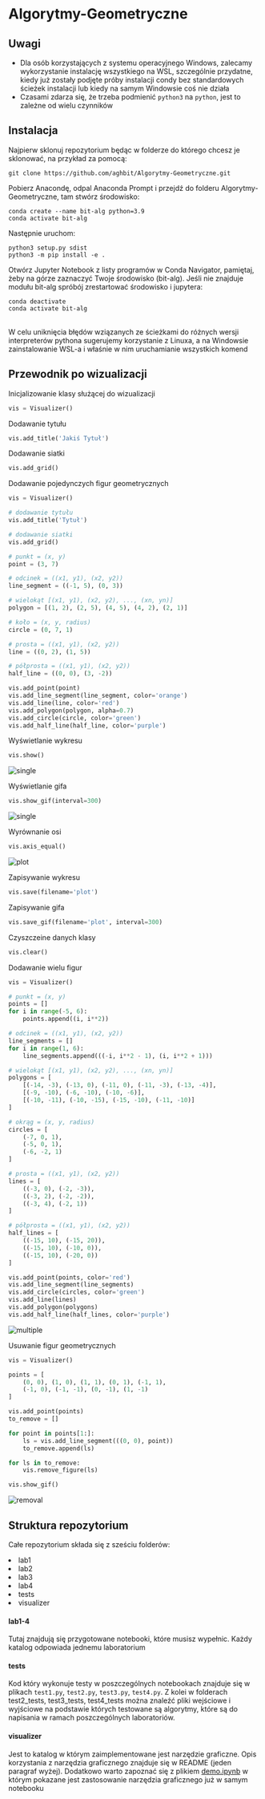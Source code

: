 # Algorytmy-Geometryczne

## Uwagi
- Dla osób korzystających z systemu operacyjnego Windows, zalecamy wykorzystanie instalację wszystkiego na WSL, szczególnie przydatne, kiedy już zostały podjęte próby instalacji condy bez standardowych ścieżek instalacji lub kiedy na samym Windowsie coś nie działa
- Czasami zdarza się, że trzeba podmienić ```python3``` na ```python```, jest to zależne od wielu czynników

## Instalacja
Najpierw sklonuj repozytorium będąc w folderze do którego chcesz je sklonować, na przykład za pomocą:
```
git clone https://github.com/aghbit/Algorytmy-Geometryczne.git
```
Pobierz Anacondę, odpal Anaconda Prompt i przejdź do folderu Algorytmy-Geometryczne, tam stwórz środowisko:
```
conda create --name bit-alg python=3.9
conda activate bit-alg
```
Następnie uruchom:

```
python3 setup.py sdist
python3 -m pip install -e .
```
Otwórz Jupyter Notebook z listy programów w Conda Navigator, pamiętaj, żeby na górze zaznaczyć Twoje środowisko (bit-alg). Jeśli nie znajduje modułu bit-alg spróbój zrestartować środowisko i jupytera:
```
conda deactivate
conda activate bit-alg
```


<br>
W celu uniknięcia błędów wziązanych ze ścieżkami do różnych wersji interpreterów pythona
sugerujemy korzystanie z Linuxa, a na Windowsie zainstalowanie WSL-a i właśnie w nim uruchamianie wszystkich komend

## Przewodnik po wizualizacji
Inicjalizowanie klasy służącej do wizualizacji
```python
vis = Visualizer()
```

Dodawanie tytułu
```python
vis.add_title('Jakiś Tytuł')
```
Dodawanie siatki
```python
vis.add_grid()
```

Dodawanie pojedynczych figur geometrycznych
```python
vis = Visualizer()

# dodawanie tytułu
vis.add_title('Tytuł')

# dodawanie siatki
vis.add_grid()

# punkt = (x, y)
point = (3, 7)

# odcinek = ((x1, y1), (x2, y2))
line_segment = ((-1, 5), (0, 3))

# wielokąt [(x1, y1), (x2, y2), ..., (xn, yn)]
polygon = [(1, 2), (2, 5), (4, 5), (4, 2), (2, 1)]

# koło = (x, y, radius)
circle = (0, 7, 1)

# prosta = ((x1, y1), (x2, y2))
line = ((0, 2), (1, 5))

# półprosta = ((x1, y1), (x2, y2))
half_line = ((0, 0), (3, -2))

vis.add_point(point)
vis.add_line_segment(line_segment, color='orange')
vis.add_line(line, color='red')
vis.add_polygon(polygon, alpha=0.7)
vis.add_circle(circle, color='green')
vis.add_half_line(half_line, color='purple')
```

Wyświetlanie wykresu
```python
vis.show()
```
![single](https://github.com/aghbit/Algorytmy-Geometryczne/assets/115979017/00361c74-80b7-47db-a5c2-17635c521d4f)

Wyświetlanie gifa
```python
vis.show_gif(interval=300)
```
![single](https://github.com/aghbit/Algorytmy-Geometryczne/assets/115979017/e081a98f-19ae-4810-ab60-533622a2d40d)

Wyrównanie osi 
```python
vis.axis_equal()
```
![plot](https://github.com/aghbit/Algorytmy-Geometryczne/assets/115979017/3a38e6bc-50db-4895-9311-d2eba3d22411)

Zapisywanie wykresu
```python
vis.save(filename='plot')
```

Zapisywanie gifa
```python
vis.save_gif(filename='plot', interval=300)
```

Czyszczeine danych klasy
```python
vis.clear()
```

Dodawanie wielu figur
```python
vis = Visualizer()

# punkt = (x, y)
points = []
for i in range(-5, 6):
    points.append((i, i**2))

# odcinek = ((x1, y1), (x2, y2))
line_segments = []
for i in range(1, 6):
    line_segments.append(((-i, i**2 - 1), (i, i**2 + 1)))

# wielokąt [(x1, y1), (x2, y2), ..., (xn, yn)]
polygons = [
    [(-14, -3), (-13, 0), (-11, 0), (-11, -3), (-13, -4)],
    [(-9, -10), (-6, -10), (-10, -6)],
    [(-10, -11), (-10, -15), (-15, -10), (-11, -10)]
]

# okrąg = (x, y, radius)
circles = [
    (-7, 0, 1),
    (-5, 0, 1),
    (-6, -2, 1)
]

# prosta = ((x1, y1), (x2, y2))
lines = [
    ((-3, 0), (-2, -3)),
    ((-3, 2), (-2, -2)),
    ((-3, 4), (-2, 1))
]

# półprosta = ((x1, y1), (x2, y2))
half_lines = [
    ((-15, 10), (-15, 20)),
    ((-15, 10), (-10, 0)),
    ((-15, 10), (-20, 0))
]

vis.add_point(points, color='red')
vis.add_line_segment(line_segments)
vis.add_circle(circles, color='green')
vis.add_line(lines)
vis.add_polygon(polygons)
vis.add_half_line(half_lines, color='purple')
```
![multiple](https://github.com/aghbit/Algorytmy-Geometryczne/assets/115979017/1601f760-187e-40de-a262-2d9e5b9c8035)

Usuwanie figur geometrycznych
```python
vis = Visualizer()

points = [
    (0, 0), (1, 0), (1, 1), (0, 1), (-1, 1),
    (-1, 0), (-1, -1), (0, -1), (1, -1)
]

vis.add_point(points)
to_remove = []

for point in points[1:]:
    ls = vis.add_line_segment(((0, 0), point))
    to_remove.append(ls)

for ls in to_remove:
    vis.remove_figure(ls)

vis.show_gif()
```
![removal](https://github.com/aghbit/Algorytmy-Geometryczne/assets/115979017/026d2e8e-a756-4448-a4b4-55a40b6063dc)

## Struktura repozytorium
Całe repozytorium składa się z sześciu folderów:
<li>lab1</li>
<li>lab2</li>
<li>lab3</li>
<li>lab4</li>
<li>tests</li>
<li>visualizer </li>

#### lab1-4
Tutaj znajdują się przygotowane notebooki, które musisz wypełnic. Każdy katalog odpowiada jednemu laboratorium
#### tests
Kod który wykonuje testy w poszczególnych notebookach znajduje się w plikach ```test1.py```, ```test2.py```, ```test3.py```, ```test4.py```.
Z kolei w folderach test2_tests, test3_tests, test4_tests można znaleźć pliki wejściowe i wyjściowe na podstawie których testowane są algorytmy, 
które są do napisania w ramach poszczególnych laboratoriów.

#### visualizer
Jest to katalog w którym zaimplementowane jest narzędzie graficzne. Opis korzystania z narzędzia graficznego znajduje 
się w README (jeden paragraf wyżej). Dodatkowo warto zapoznać się z plikiem [demo.ipynb](https://github.com/aghbit/Algorytmy-Geometryczne/blob/master/bitalg/visualizer/demo.ipynb)
w którym pokazane jest zastosowanie narzędzia graficznego już w samym notebooku


